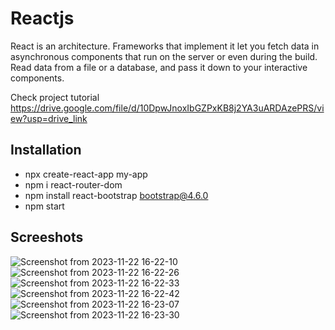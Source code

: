 # Reactjs
React is an architecture. Frameworks that implement it let you fetch data in asynchronous components that run on the server or even during the build. Read data from a file or a database, and pass it down to your interactive components.

Check project tutorial https://drive.google.com/file/d/10DpwJnoxIbGZPxKB8j2YA3uARDAzePRS/view?usp=drive_link

## Installation
* npx create-react-app my-app
* npm i react-router-dom
* npm install react-bootstrap bootstrap@4.6.0
* npm start

## Screeshots

![Screenshot from 2023-11-22 16-22-10](https://github.com/kumaramarjeet7503/reactjs/assets/64517073/08f45998-57f6-42f5-8897-dead22dbd6dd)
![Screenshot from 2023-11-22 16-22-26](https://github.com/kumaramarjeet7503/reactjs/assets/64517073/ded2acc8-2575-4ef1-8cc4-3e76c6d4e1cf)
![Screenshot from 2023-11-22 16-22-33](https://github.com/kumaramarjeet7503/reactjs/assets/64517073/b46deeb1-6fdd-44c4-9f09-f1ebbe265f79)
![Screenshot from 2023-11-22 16-22-42](https://github.com/kumaramarjeet7503/reactjs/assets/64517073/99d10412-7c27-4594-b95a-e5f8c7db6be2)
![Screenshot from 2023-11-22 16-23-07](https://github.com/kumaramarjeet7503/reactjs/assets/64517073/8271fdcd-1c76-4bf3-ab79-4d9d03895bc2)
![Screenshot from 2023-11-22 16-23-30](https://github.com/kumaramarjeet7503/reactjs/assets/64517073/98634e62-30be-4ebb-b9f7-e99fd39a5825)


